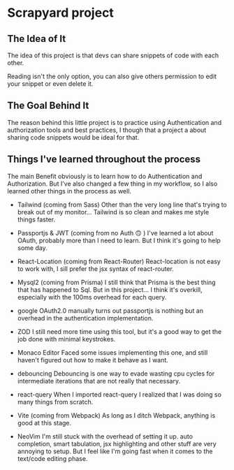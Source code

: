 # Scrapyard project

## The Idea of It

The idea of this project is that devs can share snippets of code with each other.

Reading isn't the only option, you can also give others permission to edit your snippet or even delete it.

## The Goal Behind It

The reason behind this little project is to practice using Authentication and authorization tools and best practices, I though that a project a about sharing code snippets would be ideal for that.

## Things I've learned throughout the process

The main Benefit obviously is to learn how to do Authentication and Authorization.
But I've also changed a few thing in my workflow, so I also learned other things in the process as well.

- Tailwind (coming from Sass)
Other than the very long line that's trying to break out of my monitor... Tailwind is so clean and makes me style things faster.

- Passportjs & JWT (coming from no Auth :upside_down_face: )
I've learned a lot about OAuth, probably more than I need to learn. But I think it's going to help some day.

- React-Location (coming from React-Router)
React-location is not easy to work with, I sill prefer the jsx syntax of react-router.

- Mysql2 (coming from Prisma)
I still think that Prisma is the best thing that has happened to Sql. But in this project... I think it's overkill, especially with the 100ms overhead for each query.

- google OAuth2.0 manually 
turns out passportjs is nothing but an overhead in the authentication implementation.

- ZOD
I still need more time using this tool, but it's a good way to get the job done with minimal keystrokes.

- Monaco Editor 
Faced some issues implementing this one, and still haven't figured out how to make it behave as I want.

- debouncing
Debouncing is one way to evade wasting cpu cycles for intermediate iterations that are not really that necessary.

- react-query
When I imported react-query I realized that I was doing so many things from scratch.

- Vite (coming from Webpack)
As long as I ditch Webpack, anything is good at this stage.

- NeoVim
I'm still stuck with the overhead of setting it up. auto completion, smart tabulation, jsx highlighting and other stuff are very annoying to setup.
But I feel like I'm going fast when it comes to the text/code editing phase.


